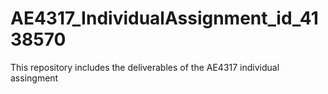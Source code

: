 # AE4317_IndividualAssignment_id_4138570
This repository includes the deliverables of the AE4317 individual assingment
